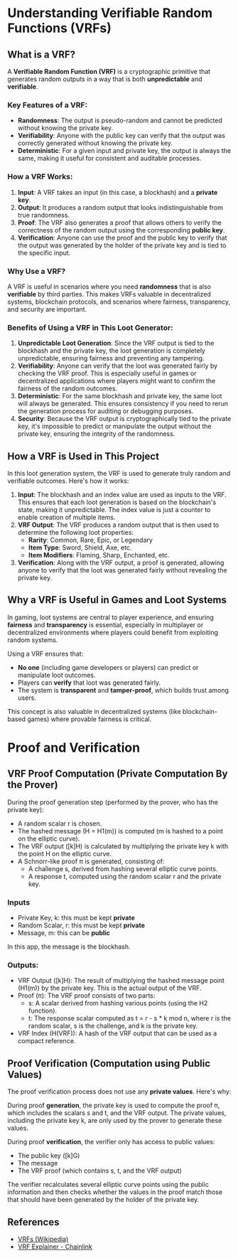# Understanding Verifiable Random Functions (VRFs)

## What is a VRF?

A **Verifiable Random Function (VRF)** is a cryptographic primitive that generates random outputs in a way that is both **unpredictable** and **verifiable**.

### Key Features of a VRF:
- **Randomness**: The output is pseudo-random and cannot be predicted without knowing the private key.
- **Verifiability**: Anyone with the public key can verify that the output was correctly generated without knowing the private key.
- **Deterministic**: For a given input and private key, the output is always the same, making it useful for consistent and auditable processes.

### How a VRF Works:
1. **Input**: A VRF takes an input (in this case, a blockhash) and a **private key**.
2. **Output**: It produces a random output that looks indistinguishable from true randomness.
3. **Proof**: The VRF also generates a proof that allows others to verify the correctness of the random output using the corresponding **public key**.
4. **Verification**: Anyone can use the proof and the public key to verify that the output was generated by the holder of the private key and is tied to the specific input.

### Why Use a VRF?

A VRF is useful in scenarios where you need **randomness** that is also **verifiable** by third parties. This makes VRFs valuable in decentralized systems, blockchain protocols, and scenarios where fairness, transparency, and security are important.

### Benefits of Using a VRF in This Loot Generator:

1. **Unpredictable Loot Generation**: Since the VRF output is tied to the blockhash and the private key, the loot generation is completely unpredictable, ensuring fairness and preventing any tampering.
2. **Verifiability**: Anyone can verify that the loot was generated fairly by checking the VRF proof. This is especially useful in games or decentralized applications where players might want to confirm the fairness of the random outcomes.
3. **Deterministic**: For the same blockhash and private key, the same loot will always be generated. This ensures consistency if you need to rerun the generation process for auditing or debugging purposes.
4. **Security**: Because the VRF output is cryptographically tied to the private key, it's impossible to predict or manipulate the output without the private key, ensuring the integrity of the randomness.

## How a VRF is Used in This Project

In this loot generation system, the VRF is used to generate truly random and verifiable outcomes. Here's how it works:

1. **Input**: The blockhash and an index value are used as inputs to the VRF. This ensures that each loot generation is based on the blockchain's state, making it unpredictable. The index value is just a counter to enable creation of multiple items.
2. **VRF Output**: The VRF produces a random output that is then used to determine the following loot properties:
   - **Rarity**: Common, Rare, Epic, or Legendary
   - **Item Type**: Sword, Shield, Axe, etc.
   - **Item Modifiers**: Flaming, Sharp, Enchanted, etc.
3. **Verification**: Along with the VRF output, a proof is generated, allowing anyone to verify that the loot was generated fairly without revealing the private key.

## Why a VRF is Useful in Games and Loot Systems

In gaming, loot systems are central to player experience, and ensuring **fairness** and **transparency** is essential, especially in multiplayer or decentralized environments where players could benefit from exploiting random systems.

Using a VRF ensures that:

- **No one** (including game developers or players) can predict or manipulate loot outcomes.
- Players can **verify** that loot was generated fairly.
- The system is **transparent** and **tamper-proof**, which builds trust among users.

This concept is also valuable in decentralized systems (like blockchain-based games) where provable fairness is critical.


# Proof and Verification

## VRF Proof Computation (Private Computation By the Prover)
During the proof generation step (performed by the prover, who has the private key):

- A random scalar r is chosen.
- The hashed message (H = H1(m)) is computed (m is hashed to a point on the elliptic curve).
- The VRF output ([k]H) is calculated by multiplying the private key k with the point H on the elliptic curve.
- A Schnorr-like proof π is generated, consisting of:
  - A challenge s, derived from hashing several elliptic curve points.
  - A response t, computed using the random scalar r and the private key.

### Inputs
- Private Key, k: this must be kept **private**
- Random Scalar, r: this must be kept **private**
- Message, m: this can be **public**

In this app, the message is the blockhash.

### Outputs:
- VRF Output ([k]H): The result of multiplying the hashed message point (H1(m)) by the private key. This is the actual output of the VRF.
- Proof (π): The VRF proof consists of two parts:
  - s: A scalar derived from hashing various points (using the H2 function).
  - t: The response scalar computed as t = r - s * k mod n, where r is the random scalar, s is the challenge, and k is the private key.
- VRF Index (H(VRF)): A hash of the VRF output that can be used as a compact reference.


## Proof Verification (Computation using Public Values)
The proof verification process does not use any **private values**. Here's why:

During proof **generation**, the private key is used to compute the proof π, which includes the scalars s and t, and the VRF output. The private values, including the private key k, are only used by the prover to generate these values.

During proof **verification**, the verifier only has access to public values:

- The public key ([k]G)
- The message
- The VRF proof (which contains s, t, and the VRF output)

The verifier recalculates several elliptic curve points using the public information and then checks whether the values in the proof match those that should have been generated by the holder of the private key.



## References

- [VRFs (Wikipedia)](https://en.wikipedia.org/wiki/Verifiable_random_function)
- [VRF Explainer - Chainlink](https://chain.link/education-hub/verifiable-random-function-vrf)
